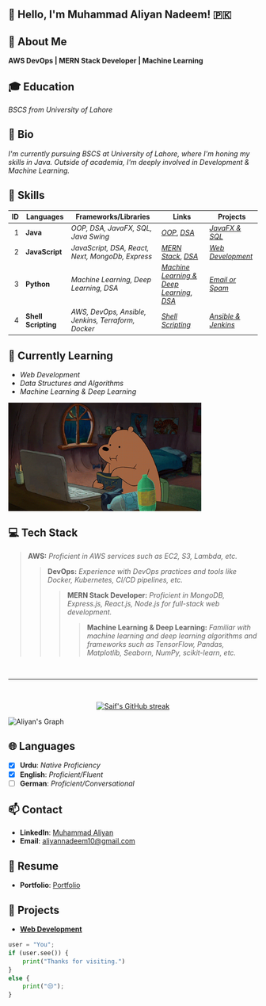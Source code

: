 ## 👋 Hello, I'm Muhammad Aliyan Nadeem! 🇵🇰

## 📝 About Me
**AWS DevOps | MERN Stack Developer | Machine Learning**

## 🎓 Education
*BSCS from University of Lahore*

## 🌟 Bio
*I'm currently pursuing BSCS at University of Lahore, where I'm honing my skills in Java. Outside of academia, I'm deeply involved in Development & Machine Learning.*

## 💼 Skills
| ID | Languages | Frameworks/Libraries |  Links  | Projects |
|-----:|-----------|----------------------|----------|----------|
|     1| **Java**      | *OOP, DSA, JavaFX,  SQL,  Java Swing* | [*OOP*](https://github.com/MuhammadAliyan10/Java_Assignment), [*DSA*](https://github.com/MuhammadAliyan10/Data_Structures_Algorithms.git) | [*JavaFX & SQL*](https://github.com/MuhammadAliyan10/Search_Engine_Java) |
|     2| **JavaScript**    | *JavaScript, DSA, React, Next, MongoDb, Express* | [*MERN Stack*](https://github.com/MuhammadAliyan10/Web_Development), [*DSA*](https://github.com/MuhammadAliyan10/Data_Structures_Algorithms.git) | [*Web Development*](https://github.com/MuhammadAliyan10/Web_Development) |
|     3| **Python** | *Machine Learning, Deep Learning, DSA* | [*Machine Learning & Deep Learning*](https://github.com/MuhammadAliyan10/Machine_Learning), [*DSA*](https://github.com/MuhammadAliyan10/Data_Structures_Algorithms.git) | [*Email or Spam*](https://github.com/MuhammadAliyan10/Email_Spam) |
|     4| **Shell Scripting** |  *AWS, DevOps, Ansible, Jenkins, Terraform, Docker* | [*Shell Scripting*](https://github.com/MuhammadAliyan10/Sh_Assignment) | [*Ansible & Jenkins*](https://github.com/MuhammadAliyan10/ansible_jenkins_nginx) |

## 🌱 Currently Learning
- *Web Development*
- *Data Structures and Algorithms*
- *Machine Learning & Deep Learning*
<img src="https://github.com/darsaveli/Mariam/blob/main/1479814528_webarebears.gif" width="390px" align="center">

## 💻 Tech Stack
>**AWS:** *Proficient in AWS services such as EC2, S3, Lambda, etc.*
>>**DevOps:** *Experience with DevOps practices and tools like Docker, Kubernetes, CI/CD pipelines, etc.*
>>>**MERN Stack Developer:** *Proficient in MongoDB, Express.js, React.js, Node.js for full-stack web development.*
>>>>**Machine Learning & Deep Learning:** *Familiar with machine learning and deep learning algorithms and frameworks such as TensorFlow, Pandas, Matplotlib, Seaborn, NumPy,  scikit-learn, etc.*

<br/>
<hr/>
<br/>



<p align="center">
  <a href="https://github.com/HashirAbdulah">
    <img src="https://github-readme-streak-stats.herokuapp.com/?user=HashirAbdulah&theme=radical&border=7F3FBF&background=0D1117" alt="Saif's GitHub streak"/>
  </a>
</p>


![Aliyan's Graph](https://github-readme-activity-graph.vercel.app/graph?username=MuhammadAliyan10&custom_title=Aliyan's%20GitHub%20Activity%20Graph&bg_color=0D1117&color=7F3FBF&line=7F3FBF&point=7F3FBF&area_color=FFFFFF&title_color=FFFFFF&area=true)



## 🌐 Languages
- [X] **Urdu**: *Native Proficiency*
- [X] **English**: *Proficient/Fluent*
- [ ] **German**: *Proficient/Conversational*

## 📫 Contact
- **LinkedIn**: [Muhammad Aliyan](https://www.linkedin.com/in/muhammad-aliyan-1900a7275/)
- **Email**: aliyannadeem10@gmail.com

## 📑 Resume
- **Portfolio**: [Portfolio](https://aliyan-portfolio-six.vercel.app/)

## 🚀 Projects
- [**Web Development**](https://github.com/users/MuhammadAliyan10/projects/1)
  

```python
user = "You";
if (user.see()) {
    print("Thanks for visiting.")
}
else {
    print("😒");
}
```
